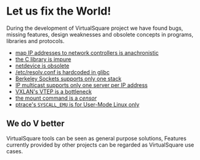 Let us fix the World!
====

During the development of VirtualSquare project we have found bugs, missing features, design weaknesses and
obsolete concepts in programs, libraries and protocols. 

* [map IP addresses to network controllers is anachronistic](newipaddr.md)
* [the C library is impure](impurelibc.md)
* [netdevice is obsolete](nonetdevice.md)
* [/etc/resolv.conf is hardcoded in glibc](vresolvconf.md)
* [Berkeley Sockets supports only one stack](nomsocket.md)
* [IP multicast supports only one server per IP address](multimulticast.md)
* [VXLAN's VTEP is a bottleneck](novtep.md)
* [the mount command is a *censor*](freemount.md)
* [ptrace's `SYSCALL_EMU` is for User-Mode Linux only](nosyscall_emu.md)

## We do V better

VirtualSquare tools can be seen as general purpose solutions,
Features currently provided by other projects can be regarded as
VirtualSquare use cases.

<!-- TBD list of projects
https://github.com/rootless-containers/slirp4netns
fakeroot
fuse
-->
